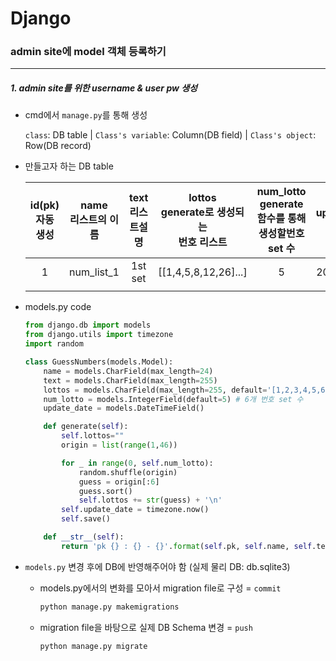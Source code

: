 # Django

### admin site에 model 객체 등록하기

---

##### 1. admin site를 위한 username & user pw 생성

- cmd에서 `manage.py`를 통해 생성

  `class`: DB table | `Class's variable`: Column(DB field) | `Class's object`: Row(DB record)
  
- 만들고자 하는 DB table 

  <Class GuessNumbers>

  | id(pk)<br />자동 생성 | name<br />리스트의 이름 | text<br />리스트설명 | lottos<br />generate로 생성되는 <br />번호 리스트 | num_lotto<br />generate 함수를 통해<br />생성할번호 set 수 | update_date<br />생성 일자 |
  | :-------------------: | :---------------------: | :------------------: | :-----------------------------------------------: | :--------------------------------------------------------: | :------------------------: |
  |           1           |       num_list_1        |       1st set        |               [[1,4,5,8,12,26]...]                |                             5                              |        2019.44.44.         |
  |                       |                         |                      |                                                   |                                                            |                            |

- models.py code

  ```python
  from django.db import models
  from django.utils import timezone
  import random
  
  class GuessNumbers(models.Model):
      name = models.CharField(max_length=24)
      text = models.CharField(max_length=255)
      lottos = models.CharField(max_length=255, default='[1,2,3,4,5,6]')
      num_lotto = models.IntegerField(default=5) # 6개 번호 set 수
      update_date = models.DateTimeField()
  
      def generate(self):
          self.lottos=""
          origin = list(range(1,46))
  
          for _ in range(0, self.num_lotto):
              random.shuffle(origin)
              guess = origin[:6]
              guess.sort()
              self.lottos += str(guess) + '\n'
          self.update_date = timezone.now()
          self.save()
  
      def __str__(self):
          return 'pk {} : {} - {}'.format(self.pk, self.name, self.text)
  ```

- `models.py` 변경 후에 DB에 반영해주어야 함 (실제 물리 DB: db.sqlite3)

  - models.py에서의 변화를 모아서 migration file로 구성 = `commit`

    ```bash
    python manage.py makemigrations
    ```

  - migration file을 바탕으로 실제 DB Schema 변경 = `push`

    ```
    python manage.py migrate
    ```